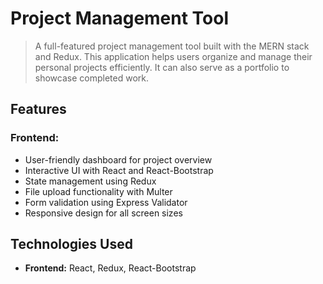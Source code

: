 # Project Management Tool

> A full-featured project management tool built with the MERN stack and Redux. This application helps users organize and manage their personal projects efficiently. It can also serve as a portfolio to showcase completed work.

## Features

### Frontend:
- User-friendly dashboard for project overview
- Interactive UI with React and React-Bootstrap
- State management using Redux
- File upload functionality with Multer
- Form validation using Express Validator
- Responsive design for all screen sizes


## Technologies Used

- **Frontend:** React, Redux, React-Bootstrap


